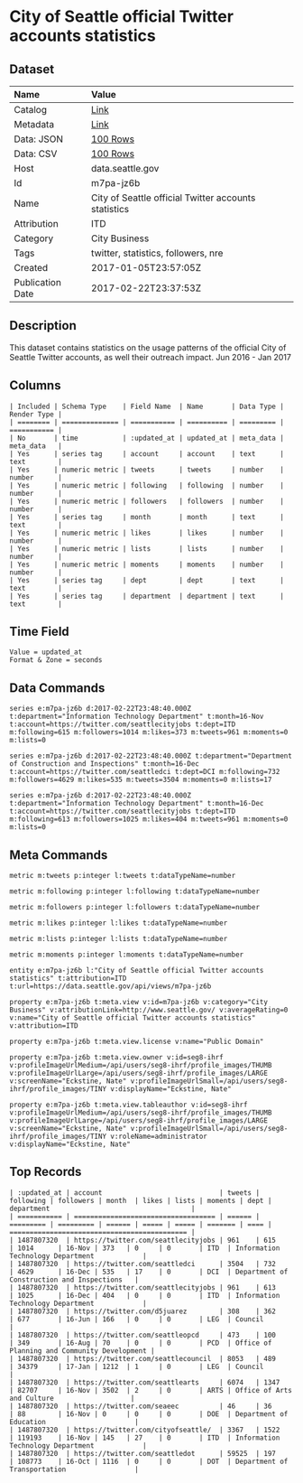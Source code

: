 # City of Seattle official Twitter accounts statistics

## Dataset

| Name | Value |
| :--- | :---- |
| Catalog | [Link](https://catalog.data.gov/dataset/cos-statistics-twitter) |
| Metadata | [Link](https://data.seattle.gov/api/views/m7pa-jz6b) |
| Data: JSON | [100 Rows](https://data.seattle.gov/api/views/m7pa-jz6b/rows.json?max_rows=100) |
| Data: CSV | [100 Rows](https://data.seattle.gov/api/views/m7pa-jz6b/rows.csv?max_rows=100) |
| Host | data.seattle.gov |
| Id | m7pa-jz6b |
| Name | City of Seattle official Twitter accounts statistics |
| Attribution | ITD |
| Category | City Business |
| Tags | twitter, statistics, followers, nre |
| Created | 2017-01-05T23:57:05Z |
| Publication Date | 2017-02-22T23:37:53Z |

## Description

This dataset contains statistics on the usage patterns of the official City of Seattle Twitter accounts, as well their outreach impact. Jun 2016 - Jan 2017

## Columns

```ls
| Included | Schema Type    | Field Name  | Name       | Data Type | Render Type |
| ======== | ============== | =========== | ========== | ========= | =========== |
| No       | time           | :updated_at | updated_at | meta_data | meta_data   |
| Yes      | series tag     | account     | account    | text      | text        |
| Yes      | numeric metric | tweets      | tweets     | number    | number      |
| Yes      | numeric metric | following   | following  | number    | number      |
| Yes      | numeric metric | followers   | followers  | number    | number      |
| Yes      | series tag     | month       | month      | text      | text        |
| Yes      | numeric metric | likes       | likes      | number    | number      |
| Yes      | numeric metric | lists       | lists      | number    | number      |
| Yes      | numeric metric | moments     | moments    | number    | number      |
| Yes      | series tag     | dept        | dept       | text      | text        |
| Yes      | series tag     | department  | department | text      | text        |
```

## Time Field

```ls
Value = updated_at
Format & Zone = seconds
```

## Data Commands

```ls
series e:m7pa-jz6b d:2017-02-22T23:48:40.000Z t:department="Information Technology Department" t:month=16-Nov t:account=https://twitter.com/seattlecityjobs t:dept=ITD m:following=615 m:followers=1014 m:likes=373 m:tweets=961 m:moments=0 m:lists=0

series e:m7pa-jz6b d:2017-02-22T23:48:40.000Z t:department="Department of Construction and Inspections" t:month=16-Dec t:account=https://twitter.com/seattledci t:dept=DCI m:following=732 m:followers=4629 m:likes=535 m:tweets=3504 m:moments=0 m:lists=17

series e:m7pa-jz6b d:2017-02-22T23:48:40.000Z t:department="Information Technology Department" t:month=16-Dec t:account=https://twitter.com/seattlecityjobs t:dept=ITD m:following=613 m:followers=1025 m:likes=404 m:tweets=961 m:moments=0 m:lists=0
```

## Meta Commands

```ls
metric m:tweets p:integer l:tweets t:dataTypeName=number

metric m:following p:integer l:following t:dataTypeName=number

metric m:followers p:integer l:followers t:dataTypeName=number

metric m:likes p:integer l:likes t:dataTypeName=number

metric m:lists p:integer l:lists t:dataTypeName=number

metric m:moments p:integer l:moments t:dataTypeName=number

entity e:m7pa-jz6b l:"City of Seattle official Twitter accounts statistics" t:attribution=ITD t:url=https://data.seattle.gov/api/views/m7pa-jz6b

property e:m7pa-jz6b t:meta.view v:id=m7pa-jz6b v:category="City Business" v:attributionLink=http://www.seattle.gov/ v:averageRating=0 v:name="City of Seattle official Twitter accounts statistics" v:attribution=ITD

property e:m7pa-jz6b t:meta.view.license v:name="Public Domain"

property e:m7pa-jz6b t:meta.view.owner v:id=seg8-ihrf v:profileImageUrlMedium=/api/users/seg8-ihrf/profile_images/THUMB v:profileImageUrlLarge=/api/users/seg8-ihrf/profile_images/LARGE v:screenName="Eckstine, Nate" v:profileImageUrlSmall=/api/users/seg8-ihrf/profile_images/TINY v:displayName="Eckstine, Nate"

property e:m7pa-jz6b t:meta.view.tableauthor v:id=seg8-ihrf v:profileImageUrlMedium=/api/users/seg8-ihrf/profile_images/THUMB v:profileImageUrlLarge=/api/users/seg8-ihrf/profile_images/LARGE v:screenName="Eckstine, Nate" v:profileImageUrlSmall=/api/users/seg8-ihrf/profile_images/TINY v:roleName=administrator v:displayName="Eckstine, Nate"
```

## Top Records

```ls
| :updated_at | account                             | tweets | following | followers | month  | likes | lists | moments | dept | department                                   | 
| =========== | =================================== | ====== | ========= | ========= | ====== | ===== | ===== | ======= | ==== | ============================================ | 
| 1487807320  | https://twitter.com/seattlecityjobs | 961    | 615       | 1014      | 16-Nov | 373   | 0     | 0       | ITD  | Information Technology Department            | 
| 1487807320  | https://twitter.com/seattledci      | 3504   | 732       | 4629      | 16-Dec | 535   | 17    | 0       | DCI  | Department of Construction and Inspections   | 
| 1487807320  | https://twitter.com/seattlecityjobs | 961    | 613       | 1025      | 16-Dec | 404   | 0     | 0       | ITD  | Information Technology Department            | 
| 1487807320  | https://twitter.com/d5juarez        | 308    | 362       | 677       | 16-Jun | 166   | 0     | 0       | LEG  | Council                                      | 
| 1487807320  | https://twitter.com/seattleopcd     | 473    | 100       | 349       | 16-Aug | 70    | 0     | 0       | PCD  | Office of Planning and Community Development | 
| 1487807320  | https://twitter.com/seattlecouncil  | 8053   | 489       | 34379     | 17-Jan | 1212  | 1     | 0       | LEG  | Council                                      | 
| 1487807320  | https://twitter.com/seattlearts     | 6074   | 1347      | 82707     | 16-Nov | 3502  | 2     | 0       | ARTS | Office of Arts and Culture                   | 
| 1487807320  | https://twitter.com/seaeec          | 46     | 36        | 88        | 16-Nov | 0     | 0     | 0       | DOE  | Department of Education                      | 
| 1487807320  | https://twitter.com/cityofseattle/  | 3367   | 1522      | 119193    | 16-Nov | 145   | 27    | 0       | ITD  | Information Technology Department            | 
| 1487807320  | https://twitter.com/seattledot      | 59525  | 197       | 108773    | 16-Oct | 1116  | 0     | 0       | DOT  | Department of Transportation                 | 
```